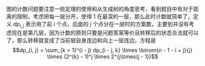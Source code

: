 图的计数问题要注意一些定理的使用和从生成树的角度思考，看到题目中有对于距离的限制，考虑把每一层分开，使得 $1$ 在最深的一层，那么此时计数就简单了，定义 $dp_{i, j}$ 表示用了前 $i$ 个点，后面的 $j$ 个点分在一层时的方案数，主要到并没有考虑现在是第几层，因为计数的原则只要是问题答案等价且转移后的状态合法就可以了，那么转移就变成了当前层自身连边和向上一层连边，方程是   
$$dp_{i, j} = \sum_{k = 1}^{i - j} dp_{i - j, k} \times \binom{n - 1 - i + j}{j} \times (2^{k} - 1)^j \times 2^{j\times(j - 1)}$$